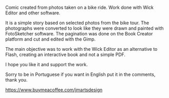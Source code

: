 Comic created from photos taken on a bike ride. Work done with Wick Editor and other software.

It is a simple story based on selected photos from the bike tour. The photographs were converted to look like they were drawn and painted with FotoSketcher software. The pagination was done on the Book Creator platform and cut and edited with the Gimp.

The main objective was to work with the Wick Editor as an alternative to Flash, creating an interactive book and not a simple PDF.

I hope you like it and support the work.

Sorry to be in Portuguese if you want in English put it in the comments, thank you.

https://www.buymeacoffee.com/jmartsdesign
